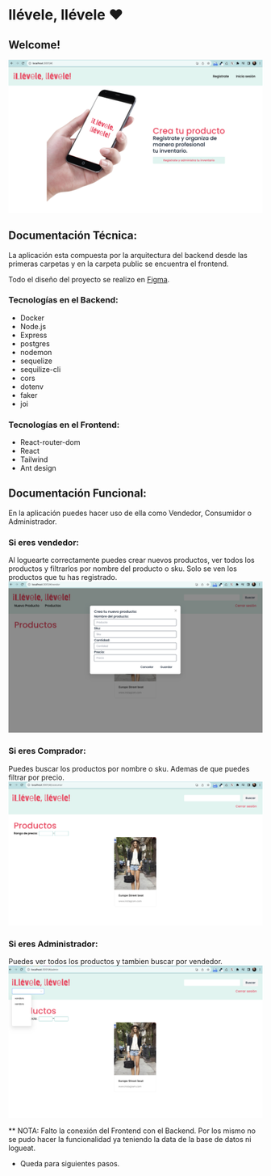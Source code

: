 # llévele, llévele ♥︎

## Welcome!

![llevele-llevele](https://raw.githubusercontent.com/MiriamNM/llevele-llevele-app/main/public/src/Assets/llevele.png)

## Documentación Técnica:
La aplicación esta compuesta por la arquitectura del backend desde las primeras carpetas y en la carpeta public se encuentra el frontend. 

Todo el diseño del proyecto se realizo en [Figma](https://www.figma.com/file/bd4jAgZGnlx6S0eDwV2Lky/llevele%2C-llevele?type=design&node-id=0%3A1&mode=design&t=EKPWcVmhSZpCuFxW-1). 

### Tecnologías en el Backend:
- Docker
- Node.js
- Express
- postgres
- nodemon
- sequelize
- sequilize-cli
- cors
- dotenv
- faker
- joi

### Tecnologías en el Frontend:
- React-router-dom
- React
- Tailwind
- Ant design

## Documentación Funcional:
En la aplicación puedes hacer uso de ella como Vendedor, Consumidor o Administrador. 

### Si eres vendedor:
Al loguearte correctamente puedes crear nuevos productos, ver todos los productos y filtrarlos por nombre del producto o sku.
Solo se ven los productos que tu has registrado.
![AppVendor](https://raw.githubusercontent.com/MiriamNM/llevele-llevele-app/main/public/src/Assets/AppVendor.png)

### Si eres Comprador:
Puedes buscar los productos por nombre o sku. Ademas de que puedes filtrar por precio.
![AppCustomer](https://raw.githubusercontent.com/MiriamNM/llevele-llevele-app/main/public/src/Assets/AppCustomer.png)

### Si eres Administrador:
Puedes ver todos los productos y tambien buscar por vendedor. 
![AppAdmin](https://raw.githubusercontent.com/MiriamNM/llevele-llevele-app/main/public/src/Assets/AppAdmin.png)

** NOTA:
Falto la conexión del Frontend con el Backend. Por los mismo no se pudo hacer la funcionalidad ya teniendo la data de la base de datos ni logueat. 
- Queda para siguientes pasos.
